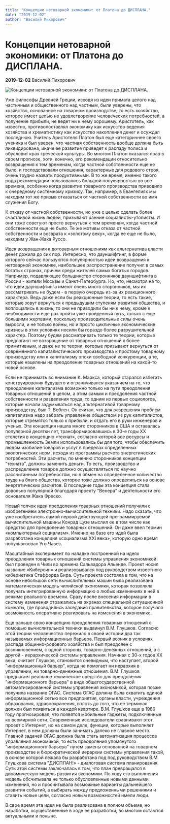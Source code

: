 ```yaml
---
title: "Концепции нетоварной экономики: от Платона до ДИСПЛАНА."
date: "2019-12-02"
author: "Василий Пихорович"
---
```


# Концепции нетоварной экономики: от Платона до ДИСПЛАНА.

**2019-12-02** Василий Пихорович

![Концепции нетоварной экономики: от Платона до ДИСПЛАНА.](https://encrypted-tbn0.gstatic.com/images?q=tbn:ANd9GcRuymIj1UgxS1IeNAUQNORfs4oLenn6gqL1SEFlwzsTKAr0gM8I&s)

Уже философы Древней Греции, исходя из идеи примата целого над частичным и общественного над частным, были уверены, что хозяйство, основанное на товарном производстве, то есть хозяйство, которое имеет целью не удовлетворение человеческих потребностей, а получение прибыли, не ведет ни к чему хорошему. Аристотель, как известно, противопоставлял экономику как искусство ведения хозяйства и хрематистику как искусство накопления денег и осуждал последнюю. Учитель Аристотеля Платон был еще категоричнее своего ученика и был уверен, что частная собственность вообще должна быть ликвидирована, иначе ее развитие приведет к распаду полиса и обусловит крах греческой культуры. Во многом Платон оказался прав в своем прогнозе, хотя, конечно, его рекомендации относительно возвращения к тем временам, когда частной собственности еще не было, и господствовали отношения, характерные для родового строя, очень трудно назвать продуктивными. В то же время, именно такого рода рекомендации пользовались большой популярностью во все времена, особенно когда развитие товарного производства приводило к очередному системному кризису. Так, например, в Евангелиях мы находим тот же призыв отказаться от частной собственности во имя служения Богу.

К отказу от частной собственности, но уже с целью сделать более счастливой жизнь людей, призывают ранние социалисты-утописты. И они тоже советуют просто вернуться к тем временам, когда частной собственности еще не было. Те же мотивы отказа от частной собственности и возврата к «золотому веку», когда ее еще не было, находим у Жан-Жака Руссо.

Идея возвращения к дотоварным отношениям как альтернатива власти денег дожила до сих пор. Интересно, что дауншифтинг, в форме которого сейчас пользуются популярностью идеи возвращения к нетоварной экономике, наибольшее распространение получил в самых богатых странах, причем среди жителей самых богатых городов. Например, подавляющее большинство сторонников дауншифтинга в России - жители Москвы и Санкт-Петербурга. Но, что, несмотря на то, что идеи дауншифтинга имеют очень много сторонников, мы их рассматривать не будем - в первую очередь из-за их реакционного характера. Ведь даже если бы реакционные теории, то есть такие, которые зовут вернуться к предыдущим ступеням развития общества, и воплощались в жизнь, то они не приводили бы ни к чему, кроме к необходимости еще раз пройти уже пройденный путь, только с еще большими жертвами, поскольку производительные силы очень выросли, и не только войны, но и просто цикличные экономические кризисы в этих условиях носили бы гораздо более разрушительной характер. Поэтому будем рассматривать только те теории, которые предлагают не возвращение от товарных отношений к более примитивным, и даже не те теории, которые призывают вернуться от современного капиталистического производства к простому товарному производству или к капитализму эпохи свободной конкуренции, а те, которые нацелены на преодоление товарных отношений на какой-то новой основе.

Если не принимать во внимание К. Маркса, который старался избегать конструирования будущего и ограничивался указанием на то, что преодоление капитализма возможно только на пути преодоления товарных отношений в целом, а этим самым и преодоления частной собственности и разделения труда, то одним из первых социологов, которые начали задумываться над альтернативой товарному производству, был Т. Веблен. Он считал, что для разрешения проблем капитализма надо забрать управление обществом из рук капиталистов, которые стремятся только к прибыли, и отдать его в руки инженеров и ученых. Эта концепция нашла много сторонников в США и оставалась популярной десятки лет, трансформировавшись в 30-е годы ХХ столетия в концепцию «технат», согласно которой все ресурсы и промышленность Земли использовались бы для того, чтобы обеспечить людям изобилие товаров и услуг в пределах определенных экологических норм, исходя из программы расчета энергетических потребностей. Эти расчеты, по мнению сторонников концепции "техната", должны заменить деньги. То есть, производство и распределение товаров должно осуществляться по научно рассчитанным потребностям, но в обмен на определенное количество труда на благо общества, которое тоже должно определяться на основе энергетических расчетов. В последние годы эта концепция стала довольно популярной благодаря проекту "Венера" ​​и деятельности его основателя Жака Фреско.

Новый толчок идеи преодоления товарных отношений получили с изобретением электронно-вычислительной техники. Надо сказать, что уже изобретатель самой первой действующей программируемой вычислительной машины Конрад Цузе мыслил ее в том числе как средство для преодоление товарных отношений. Он даже ввел термин «компьютерный социализм». Именно на базе его идей была разработана концепция «социализма XXI века», которую одно время популяризовал Уго Чавес.

Масштабный эксперимент по наладке построенной на идеях преодоления товарных отношений системы управления экономикой был проведен в Чили во времена Сальвадора Альенде. Проект носил название «Киберсин» и реализовывался под руководством известного кибернетика Стаффорда Бира. Суть проекта состояла в том, что на основе небольшой сети вычислительных машин была реализована математическая модель чилийской экономики, которая позволяла получать интегрированную информацию о любых изменениях в ней в режиме реального времени. Сразу после внесения информации в систему изменения отражались на экранах специальной ситуационной комнаты, где проводились заседания правительства, которое получало возможность оперативно реагировать на изменения в экономике.

Еще раньше свою концепцию преодоления товарных отношений с помощью вычислительной техники выдвинул В.М. Глушков. Согласно этой теории человечество пережило в своей истории два так называемых информационных барьера. Первый возник в условиях распада общинно-родового хозяйства и был преодолен с возникновением, с одной стороны, товарно-денежных отношений, а с другой - иерархической системы управления. Начиная с 30-х годов ХХ века, считает Глушков, становится очевидным, что наступает, второй "информационный барьер", когда не помогает ни иерархия в управлении, ни товарно-денежные отношения. В.М. Глушков предлагает реальное техническое средство для преодоления "информационного барьера" в виде общегосударственной автоматизированной системы управления экономикой, которая позже получила название ОГАС. Система ОГАС должна была охватить единой информационной сетью все предприятия, органы власти, учреждения образования, здравоохранения, вплоть до того, что ее терминал должен был появиться в каждой квартире. В.М. Глушков еще в 1980 году прогнозировал, что появятся мобильные гаджеты, подключенные ко всемирной сети. Современные исследователи сравнивают этот проект с Интернет, но на самом деле, функции, которые выполняет Интернет, в нем должны были занимать далеко не главное место. Главной задачей ОГАС должна была стать автоматизация процессов управления экономикой, то есть преодоления упомянутого "информационного барьера" путем замены основанной на товарном производстве и бюрократической иерархии системы управления такой, в основе которой лежала бы разработана под под руководством В.М. Глушкова система "ДИСПЛАН!» - диалоговая система планирования. Суть этой системы заключалась в том, что план превращался в динамическую модель развития экономики. По ходу его выполнения модель обсчитывала не только обусловленные новыми данными изменения, но и просчитывала возможные варианты дальнейшего развития событий, а выбирать между предложенными решениями и ставить новые цели, согласно новым возможностей имели люди.

В свое время эта идея не была реализована в полном объеме, но наработки, осуществленные в ходе ее разработки, во многом остаются актуальными и поныне.